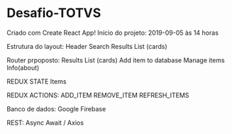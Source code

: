 # Desafio-TOTVS
 
Criado com Create React App!
Início do projeto: 2019-09-05 às 14 horas

Estrutura do layout: 
 Header
Search
Results List (cards)

Router prpoposto:
Results List (cards)
Add item to database
Manage items
Info(about)

REDUX STATE
Items

REDUX ACTIONS:
ADD_ITEM
REMOVE_ITEM
REFRESH_ITEMS

Banco de dados:
Google Firebase

REST:
Async Await / Axios
